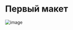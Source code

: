 # Первый макет
![image](https://user-images.githubusercontent.com/98106726/218278947-22191c6a-de0c-43b5-8284-7f9d44422c81.png)
